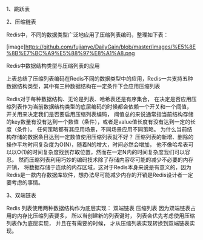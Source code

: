 
1、跳跃表



2、压缩链表


Redis中，不同的数据类型广泛地应用了压缩列表编码，整理如下表：

[image]https://github.com/fujianye/DailyGain/blob/master/images/%E5%8E%8B%E7%BC%A9%E5%88%97%E8%A1%A8.png

Redis中数据结构类型与压缩列表的应用

上表总结了压缩列表编码在Redis不同的数据类型中的应用，Redis一共支持五种数据结构类型，其中有三种数据结构在一定条件下会应用压缩列表

Redis对于每种数据结构、无论是列表、哈希表还是有序集合，
在决定是否应用压缩列表作为当前数据结构类型的底层编码的时候都会依赖一个开关和一个阈值，
开关用来决定我们是否要启用压缩列表编码，
阈值总的来说通常指当前结构存储的key数量有没有达到一个数值（条件），或者是value值长度有没有达到一定的长度（条件）。
任何策略都有其应用场景，不同场景应用不同策略。
为什么当前结构存储的数据条目达到一定数值使用压缩列表就不好？
压缩列表的新增、删除的操作平均时间复杂度为O(N)，随着N的增大，时间必然会增加，
他不像哈希表可以以O(1)的时间复杂度找到存取位置，然而在一定N内的时间复杂度我们可以容忍。
然而压缩列表利用巧妙的编码技术除了存储内容尽可能的减少不必要的内存开销，
将数据存储于连续的内存区域，这对于Redis本身来说是有意义的，因为Redis是一款内存数据库软件，想办法尽可能减少内存的开销是Redis设计者一定要考虑的事情。

3、双端链表

Redis 列表使用两种数据结构作为底层实现：
双端链表
压缩列表
因为双端链表占用的内存比压缩列表要多， 所以当创建新的列表键时， 列表会优先考虑使用压缩列表作为底层实现， 
并且在有需要的时候， 才从压缩列表实现转换到双端链表实现。
